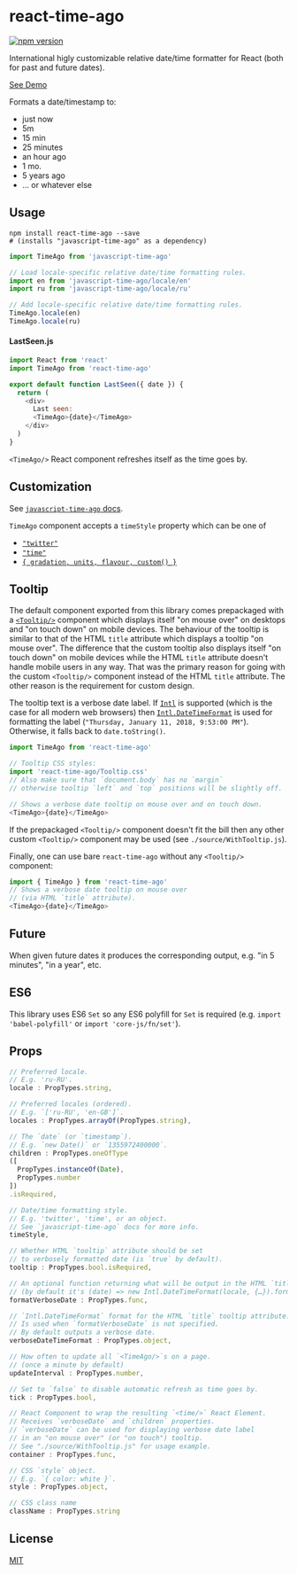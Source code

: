 # react-time-ago

[![npm version](https://img.shields.io/npm/v/react-time-ago.svg?style=flat-square)](https://www.npmjs.com/package/react-time-ago)

International higly customizable relative date/time formatter for React (both for past and future dates).

[See Demo](https://catamphetamine.github.io/react-time-ago/)

Formats a date/timestamp to:

  * just now
  * 5m
  * 15 min
  * 25 minutes
  * an hour ago
  * 1 mo.
  * 5 years ago
  * … or whatever else

## Usage

```
npm install react-time-ago --save
# (installs "javascript-time-ago" as a dependency)
```

```js
import TimeAgo from 'javascript-time-ago'

// Load locale-specific relative date/time formatting rules.
import en from 'javascript-time-ago/locale/en'
import ru from 'javascript-time-ago/locale/ru'

// Add locale-specific relative date/time formatting rules.
TimeAgo.locale(en)
TimeAgo.locale(ru)
```

#### LastSeen.js

```js
import React from 'react'
import TimeAgo from 'react-time-ago'

export default function LastSeen({ date }) {
  return (
    <div>
      Last seen:
      <TimeAgo>{date}</TimeAgo>
    </div>
  )
}
```

`<TimeAgo/>` React component refreshes itself as the time goes by.

## Customization

See [`javascript-time-ago` docs](https://github.com/catamphetamine/javascript-time-ago#advanced).

`TimeAgo` component accepts a `timeStyle` property which can be one of

  * [`"twitter"`](https://github.com/catamphetamine/javascript-time-ago#twitter-style)
  * [`"time"`](https://github.com/catamphetamine/javascript-time-ago#just-time-style)
  * [`{ gradation, units, flavour, custom() }`](https://github.com/catamphetamine/javascript-time-ago#customization)

## Tooltip

The default component exported from this library comes prepackaged with a [`<Tooltip/>`](https://catamphetamine.github.io/react-responsive-ui/#tooltip) component which displays itself "on mouse over" on desktops and "on touch down" on mobile devices. The behaviour of the tooltip is similar to that of the HTML `title` attribute which displays a tooltip "on mouse over". The difference that the custom tooltip also displays itself "on touch down" on mobile devices while the HTML `title` attribute doesn't handle mobile users in any way. That was the primary reason for going with the custom `<Tooltip/>` component instead of the HTML `title` attribute. The other reason is the requirement for custom design.

The tooltip text is a verbose date label. If [`Intl`](https://caniuse.com/#search=intl) is supported (which is the case for all modern web browsers) then [`Intl.DateTimeFormat`](https://developer.mozilla.org/docs/Web/JavaScript/Reference/Global_Objects/DateTimeFormat) is used for formatting the label (`"Thursday, January 11, 2018, 9:53:00 PM"`). Otherwise, it falls back to `date.toString()`.

```js
import TimeAgo from 'react-time-ago'

// Tooltip CSS styles:
import 'react-time-ago/Tooltip.css'
// Also make sure that `document.body` has no `margin`
// otherwise tooltip `left` and `top` positions will be slightly off.

// Shows a verbose date tooltip on mouse over and on touch down.
<TimeAgo>{date}</TimeAgo>
```

If the prepackaged `<Tooltip/>` component doesn't fit the bill then any other custom `<Tooltip/>` component may be used (see `./source/WithTooltip.js`).

Finally, one can use bare `react-time-ago` without any `<Tooltip/>` component:

```js
import { TimeAgo } from 'react-time-ago'
// Shows a verbose date tooltip on mouse over
// (via HTML `title` attribute).
<TimeAgo>{date}</TimeAgo>
```

## Future

When given future dates it produces the corresponding output, e.g. "in 5 minutes", "in a year", etc.

## ES6

This library uses ES6 `Set` so any ES6 polyfill for `Set` is required (e.g. `import 'babel-polyfill'` or `import 'core-js/fn/set'`).

## Props

```js
// Preferred locale.
// E.g. 'ru-RU'.
locale : PropTypes.string,

// Preferred locales (ordered).
// E.g. `['ru-RU', 'en-GB']`.
locales : PropTypes.arrayOf(PropTypes.string),

// The `date` (or `timestamp`).
// E.g. `new Date()` or `1355972400000`.
children : PropTypes.oneOfType
([
  PropTypes.instanceOf(Date),
  PropTypes.number
])
.isRequired,

// Date/time formatting style.
// E.g. 'twitter', 'time', or an object.
// See `javascript-time-ago` docs for more info.
timeStyle,

// Whether HTML `tooltip` attribute should be set
// to verbosely formatted date (is `true` by default).
tooltip : PropTypes.bool.isRequired,

// An optional function returning what will be output in the HTML `title` tooltip attribute.
// (by default it's (date) => new Intl.DateTimeFormat(locale, {…}).format(date))
formatVerboseDate : PropTypes.func,

// `Intl.DateTimeFormat` format for the HTML `title` tooltip attribute.
// Is used when `formatVerboseDate` is not specified.
// By default outputs a verbose date.
verboseDateTimeFormat : PropTypes.object,

// How often to update all `<TimeAgo/>`s on a page.
// (once a minute by default)
updateInterval : PropTypes.number,

// Set to `false` to disable automatic refresh as time goes by.
tick : PropTypes.bool,

// React Component to wrap the resulting `<time/>` React Element.
// Receives `verboseDate` and `children` properties.
// `verboseDate` can be used for displaying verbose date label
// in an "on mouse over" (or "on touch") tooltip.
// See "./source/WithTooltip.js" for usage example.
container : PropTypes.func,

// CSS `style` object.
// E.g. `{ color: white }`.
style : PropTypes.object,

// CSS class name
className : PropTypes.string
```

## License

[MIT](LICENSE)
